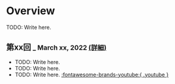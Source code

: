 # Overview

TODO: Write here.

## 第xx回 <small>_ March xx, 2022 [(詳細)](../../details/archives/2022/52nd)</small>

- TODO: Write here.
- TODO: Write here.
- TODO: Write here. [:fontawesome-brands-youtube:{ .youtube }](../..)
